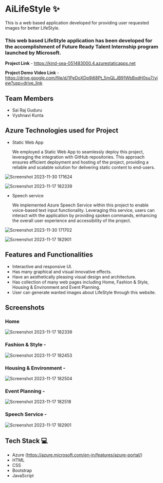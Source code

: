 # AiLifeStyle ✨

This is a web based application developed for providing user requested images for better LifeStyle.

### This web based LifeStyle application has been developed for the accomplishment of Future Ready Talent Internship program launched by Microsoft.


**Project Link** - https://kind-sea-051483000.4.azurestaticapps.net

**Project Demo Video Link** - https://drive.google.com/file/d/1PeDoXDp9i68Pt_5mQLJB91WbBxdH0su7/view?usp=drive_link

## Team Members
- Sai Raj Guduru
- Vyshnavi Kunta

## Azure Technologies used for Project

- Static Web App
  
  We employed a Static Web App to seamlessly deploy this project, leveraging the integration with GitHub repositories. This approach ensures efficient deployment and hosting of the project, providing a reliable and scalable solution for delivering static content to end-users.
  
![Screenshot 2023-11-30 171624](https://github.com/sairaj0003/AiLifeStyle/assets/140234339/8c9d4b87-6186-4592-bc9b-b866c19cb2f1)

![Screenshot 2023-11-17 182339](https://github.com/sairaj0003/AiLifeStyle/assets/140234339/3f9958ef-7b6c-4344-a34e-819e98778e9d)

- Speech service
  
  We implemented Azure Speech Service within this project to enable voice-based text input functionality. Leveraging this service, users can interact with the application by providing spoken commands, enhancing the overall user experience and accessibility of the project.
  
![Screenshot 2023-11-30 171702](https://github.com/sairaj0003/AiLifeStyle/assets/140234339/643dc135-5e75-4765-b263-4315f99588ed)

![Screenshot 2023-11-17 182901](https://github.com/sairaj0003/AiLifeStyle/assets/140234339/6db30772-ef81-4ba2-b0de-6557d5b63929)

## Features and Functionalities

- Interactive and responsive UI.
- Has many graphical and visual innovative effects.
- Have an aesthetically pleasing visual design and architecture.
- Has collection of many web pages including Home, Fashion & Style, Housing & Environment and Event Planning.
- User can generate wanted images about LifeStyle through this website.


## Screenshots

### Home

![Screenshot 2023-11-17 182339](https://github.com/sairaj0003/AiLifeStyle/assets/140234339/3f9958ef-7b6c-4344-a34e-819e98778e9d)

### Fashion & Style -

![Screenshot 2023-11-17 182453](https://github.com/sairaj0003/AiLifeStyle/assets/140234339/52535c03-26d5-4bce-a164-82a319275ece)

### Housing & Environment -

![Screenshot 2023-11-17 182504](https://github.com/sairaj0003/AiLifeStyle/assets/140234339/ab4475b7-8f0f-4476-b845-072460eedda9)

### Event Planning -

![Screenshot 2023-11-17 182518](https://github.com/sairaj0003/AiLifeStyle/assets/140234339/a54f6c42-e428-44e1-8e9e-50c458923a31)

### Speech Service -

![Screenshot 2023-11-17 182901](https://github.com/sairaj0003/AiLifeStyle/assets/140234339/6db30772-ef81-4ba2-b0de-6557d5b63929)

## Tech Stack 💻

- Azure (https://azure.microsoft.com/en-in/features/azure-portal/)
- HTML
- CSS
- Bootstrap
- JavaScript
